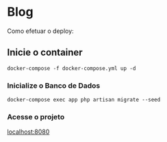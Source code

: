 # Blog
Como efetuar o deploy:

## Inicie o container
```
docker-compose -f docker-compose.yml up -d
```

### Inicialize o Banco de Dados
```
docker-compose exec app php artisan migrate --seed
```

### Acesse o projeto
[localhost:8080](http://localhost:8080)

